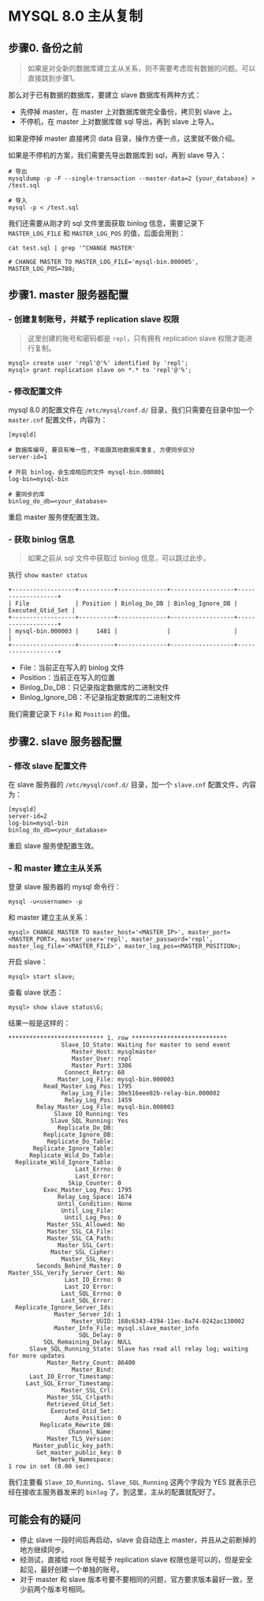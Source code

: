 # MYSQL 8.0 主从复制

## 步骤0. 备份之前

> 如果是对全新的数据库建立主从关系，则不需要考虑现有数据的问题。可以直接跳到步骤1。

那么对于已有数据的数据库，要建立 slave 数据库有两种方式：

- 先停掉 master，在 master 上对数据库做完全备份，拷贝到 slave 上。
- 不停机，在 master 上对数据库做 sql 导出，再到 slave 上导入。

如果是停掉 master 直接拷贝 data 目录，操作方便一点，这里就不做介绍。

如果是不停机的方案，我们需要先导出数据库到 sql，再到 slave 导入：

```
# 导出
mysqldump -p -F --single-transaction --master-data=2 {your_database} > /test.sql

# 导入
mysql -p < /test.sql
```

我们还需要从刚才的 sql 文件里面获取 binlog 信息，需要记录下 `MASTER_LOG_FILE` 和 `MASTER_LOG_POS` 的值，后面会用到：

```
cat test.sql | grep '^CHANGE MASTER'

# CHANGE MASTER TO MASTER_LOG_FILE='mysql-bin.000005', MASTER_LOG_POS=780;
```

## 步骤1. master 服务器配置

### - 创建复制账号，并赋予 replication slave 权限

> 这里创建的账号和密码都是 `repl`，只有拥有 replication slave 权限才能进行复制。

```
mysql> create user 'repl'@'%' identified by 'repl';
mysql> grant replication slave on *.* to 'repl'@'%';
```

### - 修改配置文件

mysql 8.0 的配置文件在 `/etc/mysql/conf.d/` 目录，我们只需要在目录中加一个 `master.cnf` 配置文件，内容为：

```
[mysqld]

# 数据库编号, 要具有唯一性, 不能跟其他数据库重复, 方便同步区分
server-id=1

# 开启 binlog，会生成相应的文件 mysql-bin.000001
log-bin=mysql-bin

# 要同步的库
binlog_do_db=<your_database>
```

重启 master 服务使配置生效。

### - 获取 binlog 信息

> 如果之前从 sql 文件中获取过 binlog 信息，可以跳过此步。

执行 `show master status` 

```
+------------------+----------+--------------+------------------+-------------------+
| File             | Position | Binlog_Do_DB | Binlog_Ignore_DB | Executed_Gtid_Set |
+------------------+----------+--------------+------------------+-------------------+
| mysql-bin.000003 |     1481 |              |                  |                   |
+------------------+----------+--------------+------------------+-------------------+
```

- File：当前正在写入的 binlog 文件
- Position：当前正在写入的位置
- Binlog_Do_DB：只记录指定数据库的二进制文件
- Binlog_Ignore_DB：不记录指定数据库的二进制文件

我们需要记录下 `File` 和 `Position` 的值。

## 步骤2. slave 服务器配置

### - 修改 slave 配置文件

在 slave 服务器的 `/etc/mysql/conf.d/` 目录，加一个 `slave.cnf` 配置文件，内容为：

```
[mysqld]
server-id=2
log-bin=mysql-bin
binlog_do_db=<your_database>
```

重启 slave 服务使配置生效。

### - 和 master 建立主从关系

登录 slave 服务器的 mysql 命令行：

```
mysql -u<username> -p
```

和 master 建立主从关系：

```
mysql> CHANGE MASTER TO master_host='<MASTER_IP>', master_port=<MASTER_PORT>, master_user='repl', master_password='repl', master_log_file='<MASTER_FILE>', master_log_pos=<MASTER_POSITION>;
```

开启 slave：

```
mysql> start slave;
```

查看 slave 状态：

```
mysql> show slave status\G;
```

结果一般是这样的：

```
*************************** 1. row ***************************
               Slave_IO_State: Waiting for master to send event
                  Master_Host: mysqlmaster
                  Master_User: repl
                  Master_Port: 3306
                Connect_Retry: 60
              Master_Log_File: mysql-bin.000003
          Read_Master_Log_Pos: 1795
               Relay_Log_File: 30e516eee02b-relay-bin.000002
                Relay_Log_Pos: 1459
        Relay_Master_Log_File: mysql-bin.000003
             Slave_IO_Running: Yes
            Slave_SQL_Running: Yes
              Replicate_Do_DB: 
          Replicate_Ignore_DB: 
           Replicate_Do_Table: 
       Replicate_Ignore_Table: 
      Replicate_Wild_Do_Table: 
  Replicate_Wild_Ignore_Table: 
                   Last_Errno: 0
                   Last_Error: 
                 Skip_Counter: 0
          Exec_Master_Log_Pos: 1795
              Relay_Log_Space: 1674
              Until_Condition: None
               Until_Log_File: 
                Until_Log_Pos: 0
           Master_SSL_Allowed: No
           Master_SSL_CA_File: 
           Master_SSL_CA_Path: 
              Master_SSL_Cert: 
            Master_SSL_Cipher: 
               Master_SSL_Key: 
        Seconds_Behind_Master: 0
Master_SSL_Verify_Server_Cert: No
                Last_IO_Errno: 0
                Last_IO_Error: 
               Last_SQL_Errno: 0
               Last_SQL_Error: 
  Replicate_Ignore_Server_Ids: 
             Master_Server_Id: 1
                  Master_UUID: 168c6343-4394-11ec-8a74-0242ac130002
             Master_Info_File: mysql.slave_master_info
                    SQL_Delay: 0
          SQL_Remaining_Delay: NULL
      Slave_SQL_Running_State: Slave has read all relay log; waiting for more updates
           Master_Retry_Count: 86400
                  Master_Bind: 
      Last_IO_Error_Timestamp: 
     Last_SQL_Error_Timestamp: 
               Master_SSL_Crl: 
           Master_SSL_Crlpath: 
           Retrieved_Gtid_Set: 
            Executed_Gtid_Set: 
                Auto_Position: 0
         Replicate_Rewrite_DB: 
                 Channel_Name: 
           Master_TLS_Version: 
       Master_public_key_path: 
        Get_master_public_key: 0
            Network_Namespace: 
1 row in set (0.00 sec)
```

我们主要看 `Slave_IO_Running`、`Slave_SQL_Running` 这两个字段为 YES 就表示已经在接收主服务器发来的 `binlog` 了。到这里，主从的配置就配好了。

## 可能会有的疑问

- 停止 slave 一段时间后再启动，slave 会自动连上 master，并且从之前断掉的地方继续同步。
- 经测试，直接给 root 账号赋予 replication slave 权限也是可以的，但是安全起见，最好创建一个单独的账号。
- 对于 master 和 slave 版本号要不要相同的问题，官方要求版本最好一致，至少前两个版本号相同。